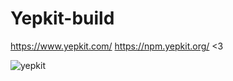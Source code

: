 # Yepkit-build

https://www.yepkit.com/
https://npm.yepkit.org/
<3

![yepkit](https://user-images.githubusercontent.com/102613318/172230262-e53dd73b-a912-4277-a957-e9158a2be4f5.png)
